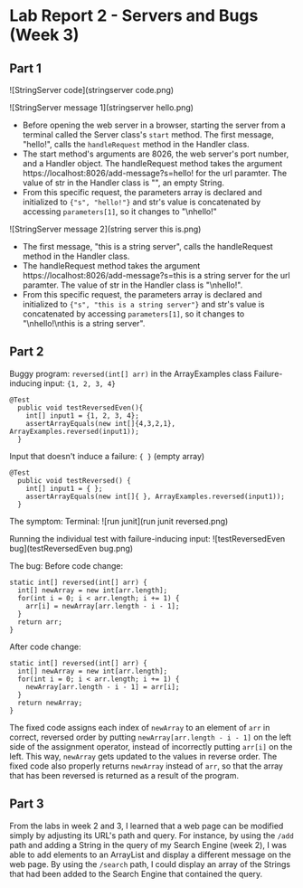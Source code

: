 # Lab Report 2 - Servers and Bugs (Week 3)

## Part 1
![StringServer code](stringserver code.png)

![StringServer message 1](stringserver hello.png)

- Before opening the web server in a browser, starting the server from a terminal called the Server class's `start` method. The first message, "hello!", calls the `handleRequest` method in the Handler class.
- The start method's arguments are 8026, the web server's port number, and a Handler object. The handleRequest method takes the argument https://localhost:8026/add-message?s=hello! for the url paramter. The value of str in the Handler class is "", an empty String.
- From this specific request, the parameters array is declared and initialized to `{"s", "hello!"}` and str's value is concatenated by accessing `parameters[1]`, so it changes to "\nhello!"

![StringServer message 2](string server this is.png)

- The first message, "this is a string server", calls the handleRequest method in the Handler class.
- The handleRequest method takes the argument https://localhost:8026/add-message?s=this is a string server for the url paramter. The value of str in the Handler class is "\nhello!".
- From this specific request, the parameters array is declared and initialized to `{"s", "this is a string server"}` and str's value is concatenated by accessing `parameters[1]`, so it changes to "\nhello!\nthis is a string server".


## Part 2
Buggy program: `reversed(int[] arr)` in the ArrayExamples class
Failure-inducing input: `{1, 2, 3, 4}` 

```
@Test
  public void testReversedEven(){
    int[] input1 = {1, 2, 3, 4};
    assertArrayEquals(new int[]{4,3,2,1}, ArrayExamples.reversed(input1));
  }
```

Input that doesn't induce a failure: `{ }` (empty array)
```
@Test
  public void testReversed() {
    int[] input1 = { };
    assertArrayEquals(new int[]{ }, ArrayExamples.reversed(input1));
  }
```

The symptom: 
  Terminal:
  ![run junit](run junit reversed.png)
  
  Running the individual test with failure-inducing input:
  ![testReversedEven bug](testReversedEven bug.png)

The bug:
   Before code change:
   ```
   static int[] reversed(int[] arr) {
     int[] newArray = new int[arr.length];
     for(int i = 0; i < arr.length; i += 1) {
       arr[i] = newArray[arr.length - i - 1];
     }
     return arr;
   }
   ```
   
   After code change:
   ```
   static int[] reversed(int[] arr) {
     int[] newArray = new int[arr.length];
     for(int i = 0; i < arr.length; i += 1) {
       newArray[arr.length - i - 1] = arr[i];
     }
     return newArray;
   }
   ```
  
The fixed code assigns each index of `newArray` to an element of `arr` in correct, reversed order by putting `newArray[arr.length - i - 1]` on the left side of the assignment operator, instead of incorrectly putting `arr[i]` on the left. This way, `newArray` gets updated to the values in reverse order. The fixed code also properly returns `newArray` instead of `arr`, so that the array that has been reversed is returned as a result of the program.
  

## Part 3
From the labs in week 2 and 3, I learned that a web page can be modified simply by adjusting its URL's path and query. For instance, by using the `/add` path and adding a String in the query of my Search Engine (week 2), I was able to add elements to an ArrayList and display a different message on the web page. By using the `/search` path, I could display an array of the Strings that had been added to the Search Engine that contained the query.
